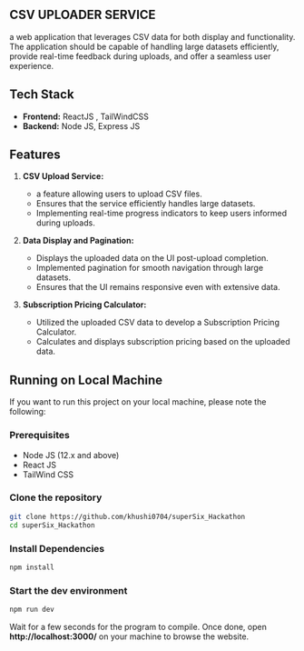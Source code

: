 ## CSV UPLOADER SERVICE

a web application that leverages CSV data for both display and functionality. The application should be capable of handling large datasets efficiently, provide real-time feedback during uploads, and offer a seamless user experience.  


## Tech Stack
 - **Frontend:** ReactJS , TailWindCSS
 - **Backend:** Node JS, Express JS

## Features
1. **CSV Upload Service:**
   - a feature allowing users to upload CSV files.
   - Ensures that the service efficiently handles large datasets.
   - Implementing real-time progress indicators to keep users informed during uploads.

2. **Data Display and Pagination:**
   - Displays the uploaded data on the UI post-upload completion.
   - Implemented pagination for smooth navigation through large datasets.
   - Ensures that the UI remains responsive even with extensive data.

3. **Subscription Pricing Calculator:**
   - Utilized the uploaded CSV data to develop a Subscription Pricing Calculator.
   - Calculates and displays subscription pricing based on the uploaded data.

## Running on Local Machine

If you want to run this project on your local machine, please note the following:

### Prerequisites
 - Node JS (12.x and above)
 - React JS
 - TailWind CSS
  
### Clone the repository

```bash
git clone https://github.com/khushi0704/superSix_Hackathon
cd superSix_Hackathon
```

### Install Dependencies
```bash
npm install
```

### Start the dev environment
```bash
npm run dev
```

Wait for a few seconds for the program to compile. Once done, open **http://localhost:3000/** on your machine to browse the website.
